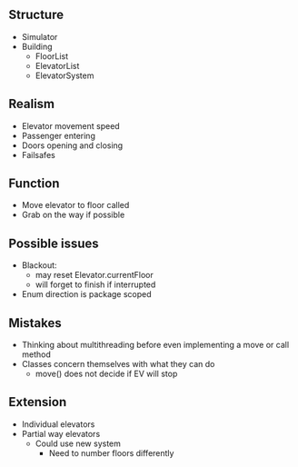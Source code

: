 
## Structure

- Simulator
- Building
    - FloorList
    - ElevatorList
    - ElevatorSystem 

## Realism

- Elevator movement speed
- Passenger entering
- Doors opening and closing
- Failsafes

## Function

- Move elevator to floor called
- Grab on the way if possible

## Possible issues

- Blackout:
    - may reset Elevator.currentFloor
    - will forget to finish if interrupted
- Enum direction is package scoped

## Mistakes

- Thinking about multithreading before even implementing a move or call method
- Classes concern themselves with what they can do
    - move() does not decide if EV will stop

## Extension

- Individual elevators
- Partial way elevators
    - Could use new system
        - Need to number floors differently
